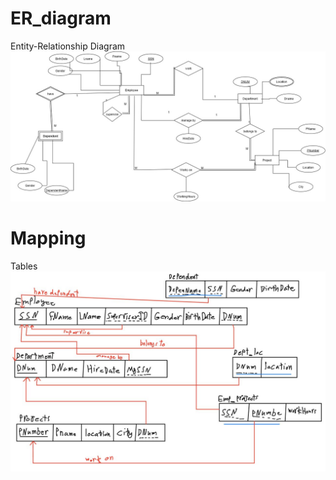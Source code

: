 # ER_diagram
Entity-Relationship Diagram
![Entity-Relationship Diagram](ERD_v2.jpg)
# Mapping
Tables
![erd_mapping](mapping_v2.jpg)